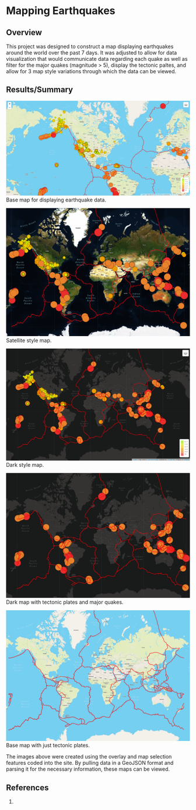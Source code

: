 # Mapping Earthquakes

## Overview

This project was designed to construct a map displaying earthquakes around the world over the past 7 days. It was adjusted to allow for data visualization that would communicate data regarding each quake as well as filter for the major quakes (magnitude > 5), display the tectonic paltes, and allow for 3 map style variations through which the data can be viewed.

## Results/Summary

![Base Map](https://github.com/MattK1454/Mapping_Earthquakes/blob/main/images/base_map.png)
Base map for displaying earthquake data.

![Satellite Map](https://github.com/MattK1454/Mapping_Earthquakes/blob/main/images/satellite_map.png)
Satellite style map.

![Dark Map](https://github.com/MattK1454/Mapping_Earthquakes/blob/main/images/dark_map.png)
Dark style map.

![Dark Map with tectonic plates and major quakes](https://github.com/MattK1454/Mapping_Earthquakes/blob/main/images/dark_map_major_plates.png)
Dark map with tectonic plates and major quakes.

![Base Map with just tectonic plates](https://github.com/MattK1454/Mapping_Earthquakes/blob/main/images/base_map_plates.png)
Base map with just tectonic plates.

The images above were created using the overlay and map selection features coded into the site. By pulling data in a GeoJSON format and parsing it for the necessary information, these maps can be viewed.

## References

1. 
